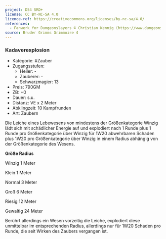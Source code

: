 ```yaml
---
project: DS4 SRD+
license: CC BY-NC-SA 4.0
licence-ref: https://creativecommons.org/licenses/by-nc-sa/4.0/
references: 
  - Fanwerk for Dungeonslayers © Christian Kennig (https://www.dungeonslayers.net/)
source: Bruder Grimms Grimmoire 4
---
```


### Kadaverexplosion

- Kategorie: #Zauber
- Zugangsstufen:
  - Heiler: -
  - Zauberer: -
  - Schwarzmagier: 13
- Preis: 790GM
- ZB: +0
- Dauer: s.u.
- Distanz: VE x 2 Meter
- Abklingzeit: 10 Kampfrunden
- Art: Zaubern

Die Leiche eines Lebewesens von mindestens der Größenkategorie Winzig lädt sich mit schädlicher Energie auf und explodiert nach 1 Runde plus 1 Runde pro Größenkategorie über Winzig für 1W20 abwehrbaren Schaden plus 1W20 pro Größenkategorie über Winzig in einem Radius abhängig von der Größenkategorie des Wesens.

<b>Größe Radius</b>

Winzig 1 Meter

Klein 1 Meter

Normal 3 Meter

Groß 6 Meter

Riesig 12 Meter

Gewaltig 24 Meter

Berührt allerdings ein Wesen vorzeitig die Leiche, explodiert diese unmittelbar im entsprechenden Radius, allerdings nur für 1W20 Schaden pro Runde, die seit Wirken des Zaubers vergangen ist.

